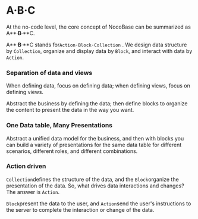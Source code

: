 # A·B·C

At the no-code level, the core concept of NocoBase can be summarized as A**·**B**·**C.

A**·**B**·**C stands for`Action·Block·Collection` . We design data structure by `Collection`, organize and display data by `Block`, and interact with data by `Action`.

### **Separation of data and views**

When defining data, focus on defining data; when defining views, focus on defining views.

Abstract the business by defining the data; then define blocks to organize the content to present the data in the way you want.

### **One Data table, Many Presentations**

Abstract a unified data model for the business, and then with blocks you can build a variety of presentations for the same data table for different scenarios, different roles, and different combinations.

### Action **driven**

`Collection`defines the structure of the data, and the `Block`organize the presentation of the data. So, what drives data interactions and changes? The answer is `Action`.

`Block`present the data to the user, and  `Action`send the user's instructions to the server to complete the interaction or change of the data.